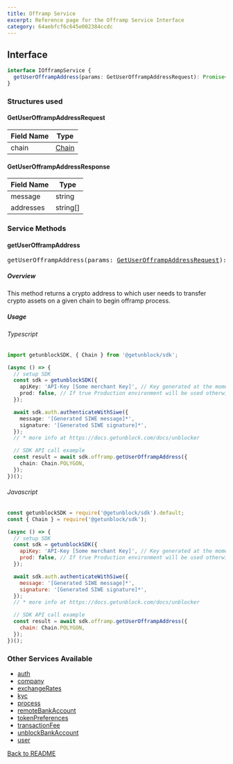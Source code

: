 ```yaml
---
title: Offramp Service
excerpt: Reference page for the Offramp Service Interface
category: 64aebfcf6c645e002384ccdc
---
```


## Interface

```typescript
interface IOfframpService {
  getUserOfframpAddress(params: GetUserOfframpAddressRequest): Promise<GetUserOfframpAddressResponse>;
}
```

### Structures used

#### <span id="GetUserOfframpAddressRequest"></span>GetUserOfframpAddressRequest

| Field Name | Type                           |
| ---------- | ------------------------------ |
| chain      | [Chain](COMMON_TYPES.md#chain) |

#### <span id="GetUserOfframpAddressResponse"></span>GetUserOfframpAddressResponse

| Field Name | Type     |
| ---------- | -------- |
| message    | string   |
| addresses  | string[] |

### Service Methods

#### getUserOfframpAddress

<div><pre>getUserOfframpAddress(params: <a href="#GetUserOfframpAddressRequest">GetUserOfframpAddressRequest</a>): Promise&#60;<a href="#GetUserOfframpAddressResponse">GetUserOfframpAddressResponse</a>&#62;</pre></div>

##### Overview

This method returns a crypto address to which user needs to transfer crypto assets on a given chain to begin offramp process.

##### Usage

###### Typescript

```typescript
import getunblockSDK, { Chain } from '@getunblock/sdk';

(async () => {
  // setup SDK
  const sdk = getunblockSDK({
    apiKey: 'API-Key [Some merchant Key]', // Key generated at the moment the merchant was created in getunblock system
    prod: false, // If true Production environment will be used otherwise Sandbox will be used instead
  });

  await sdk.auth.authenticateWithSiwe({
    message: '[Generated SIWE message]*',
    signature: '[Generated SIWE signature]*',
  });
  // * more info at https://docs.getunblock.com/docs/unblocker

  // SDK API call example
  const result = await sdk.offramp.getUserOfframpAddress({
    chain: Chain.POLYGON,
  });
})();
```

###### Javascript

```javascript
const getunblockSDK = require('@getunblock/sdk').default;
const { Chain } = require('@getunblock/sdk');

(async () => {
  // setup SDK
  const sdk = getunblockSDK({
    apiKey: 'API-Key [Some merchant Key]', // Key generated at the moment the merchant was created in getunblock system
    prod: false, // If true Production environment will be used otherwise Sandbox will be used instead
  });

  await sdk.auth.authenticateWithSiwe({
    message: '[Generated SIWE message]*',
    signature: '[Generated SIWE signature]*',
  });
  // * more info at https://docs.getunblock.com/docs/unblocker

  // SDK API call example
  const result = await sdk.offramp.getUserOfframpAddress({
    chain: Chain.POLYGON,
  });
})();
```

<div class="CodeMirror-gutter-filler">
<h3>Other Services Available</h3>

- [auth](AUTH.md)
- [company](COMPANY.md)
- [exchangeRates](EXCHANGE_RATES.md)
- [kyc](KYC.md)
- [process](PROCESS.md)
- [remoteBankAccount](REMOTE_BANK_ACCOUNT.md)
- [tokenPreferences](TOKEN_PREFERENCES.md)
- [transactionFee](TRANSACTION_FEE.md)
- [unblockBankAccount](UNBLOCK_BANK_ACCOUNT.md)
- [user](USER.md)

[Back to README](../README.md)

</div>
